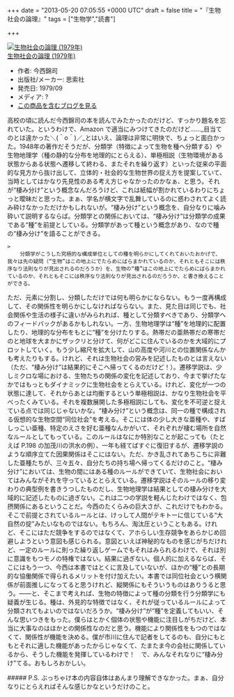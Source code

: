 
+++
date = "2013-05-20 07:05:55 +0000 UTC"
draft = false
title = "『生物社会の論理』"
tags = ["生物学","読書"]

+++
<div class="hatena-asin-detail"><a href="http://www.amazon.co.jp/exec/obidos/ASIN/B000J8EXBK/bestylesnet-22/"><img src="http://d.hatena.ne.jp/images/hatena_aws.gif" class="hatena-asin-detail-image" alt="生物社会の論理 (1979年)" title="生物社会の論理 (1979年)"/></a><div class="hatena-asin-detail-info"><a href="http://www.amazon.co.jp/exec/obidos/ASIN/B000J8EXBK/bestylesnet-22/">生物社会の論理 (1979年)</a><ul><li><span class="hatena-asin-detail-label">作者:</span> 今西錦司</li><li><span class="hatena-asin-detail-label">出版社/メーカー:</span> 思索社</li><li><span class="hatena-asin-detail-label">発売日:</span> 1979/09</li><li><span class="hatena-asin-detail-label">メディア:</span> ?</li><li><a href="http://d.hatena.ne.jp/asin/B000J8EXBK/bestylesnet-22" target="_blank">この商品を含むブログを見る</a></li></ul></div><div class="hatena-asin-detail-foot"></div></div>高校の頃に読んだ今西錦司の本を読んでみたかったのだけど、すっかり題名を忘れていた。というわけで、Amazon で適当にみつけてきたのだけど……_目当てのとは違かった＼(＾o＾)／_とはいえ、論理は非常に明快で、ちょっと面白かった。1948年の著作だそうだが、分類学（特徴によって生物を種へ分類する）や生物地理学（種の静的な分布を地理的にとらえる）、単極相説（生物環境がある状態からある状態へ遷移して終わる、またそれを繰り返す）といった従来の平面的な見方から抜け出して、立体的・社会的な生物世界の捉え方を提案していて、当時としてはかなり先見性のある考え方じゃなかったのかなぁ、と思う。それが“棲み分け”という概念なんだろうけど、これは紙幅が割かれているわりにちょっと曖昧だと思った。まぁ、学名が横文字で乱舞しているのに惑わされてよく読み砕けなかっただけかもしれないが。“棲み分け”という概念を、自分なりに噛み砕いて説明するならば。分類学との関係においては、“棲み分け”は分類学の成果である“種”を前提としている。分類学があって種という概念があり、なので種の“棲み分け”を語ることができる。

    >
        分類学がこうした究極的な構成単位としての種を明らかにしてくれておいたおかげで、我々は先の疑問（“生物”はこの地上にでたらめにばらまかれているのか、それともそこには秩序なり法則なりが見出されるのだろうか）を、生物の“種”はこの地上にでたらめにばらまかれているのか、それともそこには秩序なり法則なりが見出されるのだろうか、と書き換えることができる。

    
ただ、元素に分割し、分類しただけでは何も明らかにならない。もう一度再構成して、その関係性を明らかにしなければならない。また、見た目は同じでも、社会関係や生活の様子に違いがみられれば、種として分類すべきであり、分類学へのフィードバックがあるかもしれない。一方、生物地理学は“種”を地理的に配置したり、地理的な分布をもとに“種”を分けたりする。熱帯だの亜熱帯だの寒帯だのと地球を大まかにザックリと分けて、何がどこに住んでいるのかを大域的にプロットしていく。もう少し縮尺を拡大して、山の高度や河川との位置関係なんかも考えたりもする。けれど、それは生物社会の営みを記述したものとは言えない（ただ、“棲み分け”は結果的にそこへ帰ってくるのだけど！）。遷移学説は、少しミクロな場における、生物たちの関係の変化を記述しており、今まで挙げたなかではもっともダイナミックに生物社会をとらえている。けれど、変化が一つの状態に達して、それからあとは均衡するという単極相説は、かなり生物社会を平べったくみている。それを複数展開した多極相説にしても、変化を不可逆と捉えている点では同じじゃないかな。“棲み分け”という概念は、同一の種で構成される仮想的な生物空間“同位社会”を考える。そこには体の少し大きな亜種や、すばしっこい亜種、特定のえさを好む亜種なんかがいて、それぞれが棲む場所を自然なルールとしてもっている。このルールはなにか特別なことが起こっても（たとえば P.198 の加茂川の洪水の例）、一年も経てばすぐに復旧するが、遷移学説のような順序立てた因果関係はそこにはない。ただ、かき乱されてあちこちに非難した亜種たちが、三々五々、自分たちの持ち場へ帰ってくるだけのこと。“棲み分け”においては、生物の間にはある種のルールができていて、生物社会においてはみんながそれを守っているととらえている。遷移学説はそのルールの移り変わりの典型例を書きうつしたものだし、生物地理学は結果としての棲み分けを大域的に記述したものに過ぎない。これは二つの学説を軽んじたわけではなく、包摂関係にあるということだ。今西のたくらみの巨大さが、これだけでもわかる。そこで前提とされているルールとは、けっして人間がテキトーに信じている“大自然の掟”みたいなものではない。もちろん、淘汰圧ということもある。けれど、そこにはただ競争をするのではなくて、アホらしい生存競争をあらかじめ回避しようという意図も感じられる。意図といえば神秘的なものを感じがちだけれど、一定のルールに則った繰り返しゲームでもそれはみられるわけで、それは別に意識をもつモノの特権ではない。結果に過ぎない。個人的に加えるならば、そこにはもう一つ、今西は本書ではとくに言及していないが、ほかの“種”との長期的な協働関係で得られるメリットを付け加えたい。本書では同位社会という横関係が前面推しになってると思うけれど、縦関係にもそういうものはありうると思う。――と、そこまで考えれば、生物の特徴によって種の分類を行う分類学にも疑義が生じる。種は、外見的な特徴ではなく、それが従っているルールによって分類されてもよいのではないだろうか。“棲み分け”が“種”を定義してもいい、そんな思いつきをもった。僕らはとかく個体の状態や機能に注目しがちだけど、本当に大事なのはほかとの関係性なのだと思う。機能により関係性をもつのではなくて、関係性が機能を決める。僕が市川に住んで記者をしてるのも、自分にもともとそれに適した機能があったからじゃなくて、たまたま今の会社に関係しているから、そうした機能を発揮しているわけで！　で、みんなそれなりに“棲み分け”てる。おもしろおかしい。

<div class="section">
    ##### P.S.
    ぶっちゃけ本の内容自体はあんまり理解できなかった。まぁ、自分なりにとらえればそんな感じかなというだけのこと。

</div>

